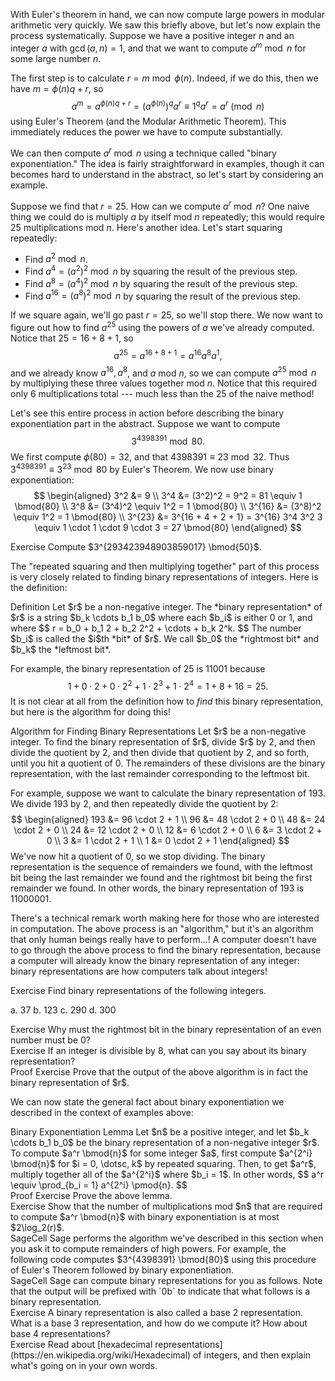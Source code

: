 With Euler's theorem in hand, we can now compute large powers in modular arithmetic very quickly. We saw this briefly above, but let's now explain the process systematically. Suppose we have a positive integer $n$ and an integer $a$ with $\gcd(a, n) = 1$, and that we want to compute $a^m \bmod{n}$ for some large number $n$. 

The first step is to calculate $r = m \bmod{\phi(n)}$. Indeed, if we do this, then we have $m = \phi(n)q + r$, so
$$ a^m = a^{\phi(n)q + r} = (a^{\phi(n)})^q a^r \equiv 1^q a^r = a^r \pmod{n} $$
using Euler's Theorem (and the Modular Arithmetic Theorem). This immediately reduces the power we have to compute substantially. 

We can then compute $a^r \bmod{n}$ using a technique called "binary exponentiation." The idea is fairly straightforward in examples, though it can becomes hard to understand in the abstract, so let's start by considering an example.

Suppose we find that $r = 25$. How can we compute $a^r \bmod{n}$? One naive thing we could do is multiply $a$ by itself mod $n$ repeatedly; this would require 25 multiplications mod $n$. Here's another idea. Let's start squaring repeatedly:

* Find $a^2 \bmod{n}$.
* Find $a^4 = (a^2)^2 \bmod{n}$ by squaring the result of the previous step. 
* Find $a^8 = (a^4)^2 \bmod{n}$ by squaring the result of the previous step. 
* Find $a^{16} = (a^8)^2 \bmod{n}$ by squaring the result of the previous step. 

If we square again, we'll go past $r = 25$, so we'll stop there. We now want to figure out how to find $a^{25}$ using the powers of $a$ we've already computed. Notice that $25 = 16 + 8 + 1$, so 
$$ a^{25} = a^{16+8+1} = a^{16} a^8 a^1, $$
and we already know $a^{16}, a^8$, and $a$ mod $n$, so we can compute $a^{25} \bmod{n}$ by multiplying these three values together mod $n$. Notice that this required only 6 multiplications total --- much less than the 25 of the naive method!

Let's see this entire process in action before describing the binary exponentiation part in the abstract. Suppose we want to compute 
$$ 3^{4398391} \bmod{80}. $$
We first compute $\phi(80) = 32$, and that $4398391 \equiv 23 \bmod{32}$. Thus $3^{4398391} \equiv 3^{23} \bmod{80}$ by Euler's Theorem. We now use binary exponentiation: 
$$ \begin{aligned}
3^2 &= 9 \\
3^4 &= (3^2)^2 = 9^2 = 81 \equiv 1 \bmod{80} \\ 
3^8 &= (3^4)^2 \equiv 1^2 = 1 \bmod{80} \\
3^{16} &= (3^8)^2 \equiv 1^2 = 1 \bmod{80} \\
3^{23} &= 3^{16 + 4 + 2 + 1} = 3^{16} 3^4 3^2 3 \equiv 1 \cdot 1 \cdot 9 \cdot 3 = 27 \bmod{80}
\end{aligned} $$

<div class="element">
<span class="label">Exercise</span>
Compute $3^{293423948903859017} \bmod{50}$. 
</div>

The "repeated squaring and then multiplying together" part of this process is very closely related to finding binary representations of integers. Here is the definition: 

<div class="element">
<span class="label">Definition</span>
Let $r$ be a non-negative integer. The *binary representation* of $r$ is a string $b_k \cdots b_1 b_0$ where each $b_i$ is either 0 or 1, and where
$$ r = b_0 + b_1 2 + b_2 2^2 + \cdots + b_k 2^k. $$
The number $b_i$ is called the $i$th *bit* of $r$. We call $b_0$ the *rightmost bit* and $b_k$ the *leftmost bit*. 
</div>

For example, the binary representation of 25 is 11001 because
$$ 1 + 0 \cdot 2 + 0 \cdot 2^2 + 1 \cdot 2^3 + 1 \cdot 2^4 = 1 + 8 + 16 = 25. $$
It is not clear at all from the definition how to *find* this binary representation, but here is the algorithm for doing this!

<div class="element">
<span class="label">Algorithm for Finding Binary Representations</span>
Let $r$ be a non-negative integer. To find the binary representation of $r$, divide $r$ by 2, and then divide the quotient by 2, and then divide that quotient by 2, and so forth, until you hit a quotient of 0. The remainders of these divisions are the binary representation, with the last remainder corresponding to the leftmost bit. 
</div>

For example, suppose we want to calculate the binary representation of 193. We divide 193 by 2, and then repeatedly divide the quotient by 2: 
$$ \begin{aligned}
193 &= 96 \cdot 2 + 1 \\
96 &= 48 \cdot 2 + 0 \\
48 &= 24 \cdot 2 + 0 \\
24 &= 12 \cdot 2 + 0 \\
12 &= 6 \cdot 2 + 0 \\
6 &= 3 \cdot 2 + 0 \\
3 &= 1 \cdot 2 + 1 \\
1 &= 0 \cdot 2 + 1
\end{aligned} $$
We've now hit a quotient of 0, so we stop dividing. The binary representation is the sequence of remainders we found, with the leftmost bit being the last remainder we found and the rightmost bit being the first remainder we found. In other words, the binary representation of 193 is 11000001. 

There's a technical remark worth making here for those who are interested in computation. The above process is an "algorithm," but it's an algorithm that only human beings really have to perform...! A computer doesn't have to go through the above process to find the binary representation, because a computer will already know the binary representation of any integer: binary representations are how computers talk about integers!

<div class="element">
<span class="label">Exercise</span>
Find binary representations of the following integers.

a. 37
b. 123
c. 290
d. 300
</div>

<div class="element">
<span class="label">Exercise</span>
Why must the rightmost bit in the binary representation of an even number must be 0?
</div>

<div class="element">
<span class="label">Exercise</span>
If an integer is divisible by 8, what can you say about its binary representation?
</div>

<div class="element">
<span class="label">Proof Exercise</span>
Prove that the output of the above algorithm is in fact the binary representation of $r$. 
</div>

We can now state the general fact about binary exponentiation we described in the context of examples above: 

<div class="element">
<span class="label">Binary Exponentiation Lemma</span>
Let $n$ be a positive integer, and let $b_k \cdots b_1 b_0$ be the binary representation of a non-negative integer $r$. To compute $a^r \bmod{n}$ for some integer $a$, first compute $a^{2^i} \bmod{n}$ for $i = 0, \dotsc, k$ by repeated squaring. Then, to get $a^r$, multiply together all of the $a^{2^i}$ where $b_i = 1$. In other words, 
$$ a^r \equiv \prod_{b_i = 1} a^{2^i} \pmod{n}. $$
</div>

<div class="element">
<span class="label">Proof Exercise</span>
Prove the above lemma.
</div>

<div class="element">
<span class="label">Exercise</span>
Show that the number of multiplications mod $n$ that are required to compute $a^r \bmod{n}$ with binary exponentiation is at most $2\log_2(r)$. 
</div>

<div class="element">
<span class="label">SageCell</span>
Sage performs the algorithm we've described in this section when you ask it to compute remainders of high powers. For example, the following code computes $3^{4398391} \bmod{80}$ using this procedure of Euler's Theorem followed by binary exponentiation. 
<div class="sage">
<script type="text/x-sage">
power_mod(3, 4398391, 80)
</script>
</div>
</div>

<div class="element">
<span class="label">SageCell</span>
Sage can compute binary representations for you as follows. Note that the output will be prefixed with `0b` to indicate that what follows is a binary representation.
<div class="sage">
<script type="text/x-sage">
bin(193)
</script>
</div>
</div>

<div class="element">
<span class="label">Exercise</span>
A binary representation is also called a base 2 representation. What is a base 3 representation, and how do we compute it? How about base 4 representations? 
</div>

<div class="element">
<span class="label">Exercise</span>
Read about [hexadecimal representations](https://en.wikipedia.org/wiki/Hexadecimal) of integers, and then explain what's going on in your own words.
</div>

